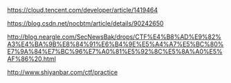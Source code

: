 https://cloud.tencent.com/developer/article/1419464

https://blog.csdn.net/nocbtm/article/details/90242650

http://blog.neargle.com/SecNewsBak/drops/CTF%E4%B8%AD%E9%82%A3%E4%BA%9B%E8%84%91%E6%B4%9E%E5%A4%A7%E5%BC%80%E7%9A%84%E7%BC%96%E7%A0%81%E5%92%8C%E5%8A%A0%E5%AF%86%20.html

http://www.shiyanbar.com/ctf/practice

